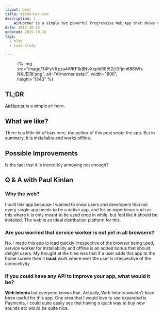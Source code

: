```yaml
---
layout: post
title: AirHorner.com
description: | 
    AirHorner is a simple but powerful Progressive Web App that shows the power of Service Workers and the Web Audio API to give you your very own air horn. Use it to annoy your friends or co-workers, no matter whether you're online, offline or on a flaky 2G network
date: 2015-10-16
updated: 2015-10-16
tags:
  - blog
  - case-study

---
```


<figure>
{% Img src="image/T4FyVKpzu4WKF1kBNvXepbi08t52/jl0fjnn688WfsNXJElRf.png", alt="Airhorner detail", width="800", height="1343" %}
</figure>

## TL;DR

[AirHorner](https://airhorner.com/) is a simple air horn.

## What we like?

There is a little bit of bias here, the author of this post wrote the app.  But in summary, it is installable and works offline.

## Possible Improvements

Is the fact that it is incredibly annoying not enough?

## Q & A with Paul Kinlan

### Why the web?

I built this app because I wanted to show users and developers that not
every single app needs to be a native app, and for an experience such as
this where it is only meant to be used once in while, but feel like it should
be installed. The web is an ideal distribution platform for this.

### Are you worried that service worker is not yet in all browsers?

No. I made this app to load quickly irrespective of the browser being used,
service worker for installability and offline is an added bonus that should
delight users. My thought at the time was that if a user adds this app to the
home screen then it **must** work where ever the user is irrespective of the
conncetivity.

### If you could have any API to improve your app, what would it be?

**Web Intents** but everyone knows that.  Actually, Web Intents wouldn't have
been useful for this app.  One area that I would love to see expanded is
Payments, I could quite easily see that having a quick way to buy new sounds
etc would be quite nice.

